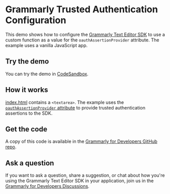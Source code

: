 # Grammarly Trusted Authentication Configuration

This demo shows how to configure the [Grammarly Text Editor SDK](https://developer.grammarly.com/) to use a custom function as a value for the `oauthAssertionProvider` attribute. The example uses a vanilla JavaScript app.

## Try the demo

You can try the demo in [CodeSandbox](https://codesandbox.io/s/github/grammarly/grammarly-for-developers/tree/main/examples/trusted-auth?file=/public/index.html).

## How it works

[index.html](./public/index.html) contains a `<textarea>`. The example uses the [`oauthAssertionProvider` attribute](https://developer.grammarly.com/docs/editor-sdk-intro#usage) to provide trusted authentication assertions to the SDK.

## Get the code

A copy of this code is available in the [Grammarly for Developers GitHub repo](https://github.com/grammarly/grammarly-for-developers/tree/main/examples/trusted-auth). 

## Ask a question

If you want to ask a question, share a suggestion, or chat about how you're using the Grammarly Text Editor SDK in your application, join us in the [Grammarly for Developers Discussions](https://github.com/grammarly/grammarly-for-developers/discussions).
